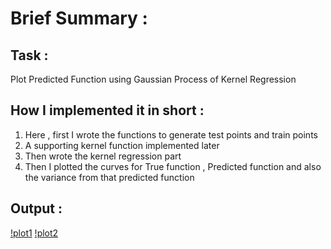 # Brief Summary :

## Task :

Plot Predicted Function using Gaussian Process of Kernel Regression


## How I implemented it in short :

1) Here , first I wrote the functions to generate test points and train points
2) A supporting kernel function implemented later
3) Then wrote the kernel regression part
4) Then I plotted the curves for True function , Predicted function and also the variance from that predicted function

## Output :

[!plot1](https://github.com/Yashprime1/IIIT-Dharwad-ML-Tutorial---By-Dr.-Arun-Chauhan-/blob/main/Arun%20Sir/Tutorial-6/gaussian_process.jpeg?raw=true)
[!plot2](https://github.com/Yashprime1/IIIT-Dharwad-ML-Tutorial---By-Dr.-Arun-Chauhan-/blob/main/Arun%20Sir/Tutorial-6/training_dataset.jpeg?raw=true)

